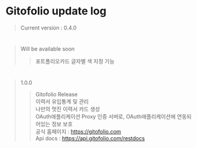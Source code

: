 # Gitofolio update log

> Current version : 0.4.0

<h1> </h1>

> Will be available soon
>	> 포트폴리오카드 글자별 색 지정 기능

<h1> </h1>

> 1.0.0
>	> Gitofolio Release     
>	> 이력서 유입통계 및 관리     
>	> 나만의 멋진 이력서 카드 생성     
>	> OAuth애플리케이션 Proxy 인증 서버로, OAuth애플리케이션에 연동되어있는 정보 보호     
>	> 공식 홈페이지 : https://gitofolio.com     
>	> Api docs : https://api.gitofolio.com/restdocs     
